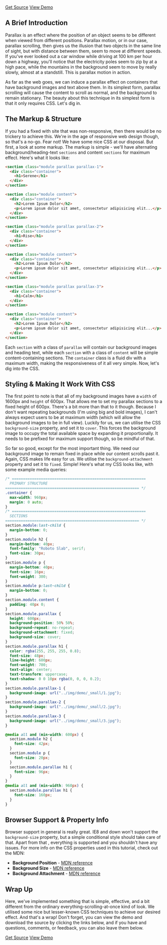 <p class="text-align--center">
<a href="http://callmenick.com/_development/simple-parallax-effect/simple-parallax-effect-source.zip" class="button button--inline-block button--medium">Get Source</a>
<a href="http://callmenick.com/_development/simple-parallax-effect/" class="button button--inline-block button--medium">View Demo</a>
</p>

## A  Brief Introduction

Parallax is an effect where the position of an object seems to be different when viewed from different positions. Parallax motion, or in our case, parallax scrolling, then gives us the illusion that two objects in the same line of sight, but with distance between them, seem to move at different speeds. If you've ever looked out a car window while driving at 100 km per hour down a highway, you'll notice that the electricity poles seem to zip by at a high pace, while the mountains in the background seem to move by really slowly, almost at a standstill. This is parallax motion in action.

As far as the web goes, we can induce a parallax effect on containers that have background images and text above them. In its simplest form, parallax scrolling will cause the content to scroll as normal, and the background to remain stationary. The beauty about this technique in its simplest form is that it only requires CSS. Let's dig in.

## The Markup & Structure

If you had a fixed with site that was non-responsive, then there would be no trickery to achieve this. We're in the age of responsive web design though, so that's a no-go. Fear not! We have some nice CSS at our disposal. But first, a look at some markup. The markup is simple - we'll have alternating background/heading-text `sections` and content `sections` for maximum effect. Here's what it looks like:

```html
<section class="module parallax parallax-1">
  <div class="container">
    <h1>Serene</h1>
  </div>
</section>

<section class="module content">
  <div class="container">
    <h2>Lorem Ipsum Dolor</h2>
    <p>Lorem ipsum dolor sit amet, consectetur adipisicing elit...</p>
  </div>
</section>

<section class="module parallax parallax-2">
  <div class="container">
    <h1>Rise</h1>
  </div>
</section>

<section class="module content">
  <div class="container">
    <h2>Lorem Ipsum Dolor</h2>
    <p>Lorem ipsum dolor sit amet, consectetur adipisicing elit...</p>
  </div>
</section>

<section class="module parallax parallax-3">
  <div class="container">
    <h1>Calm</h1>
  </div>
</section>

<section class="module content">
  <div class="container">
    <h2>Lorem Ipsum Dolor</h2>
    <p>Lorem ipsum dolor sit amet, consectetur adipisicing elit...</p>
  </div>
</section>
```

Each `section` with a class of `parallax` will contain our background images and heading text, while each `section` with a class of `content` will be simple content-containing sections. The `container` class is a fluid div with a maximum width, making the responsiveness of it all very simple. Now, let's dig into the CSS.

## Styling & Making It Work With CSS

The first point to note is that all of my background images have a `width` of 1600px and `height` of 600px. That allows me to set my parallax sections to a fixed height of 600px. There's a bit more than that to it though. Because I don't want repeating backgrounds (I'm using big and bold images), I can't always expect users to be at maximum width (which will allow the background images to be in full view). Luckily for us, we can utilise the CSS `background-size` property, and set it to `cover`. This forces the background image to occupy the total available space by expanding it proportionally. It needs to be prefixed for maximum support though, so be mindful of that.

So far so good, except for the most important thing. We need our background image to remain fixed in place while our content scrolls past it. Again, CSS makes life easy for us. We utilise the `background-attachment` property and set it to `fixed`. Simple! Here's what my CSS looks like, with some example media queries:

```css
/* ============================================================
  PRIMARY STRUCTURE
============================================================ */
.container {
  max-width: 960px;
  margin: 0 auto;
}
/* ============================================================
  SECTIONS
============================================================ */
section.module:last-child {
  margin-bottom: 0;
}
section.module h2 {
  margin-bottom: 40px;
  font-family: "Roboto Slab", serif;
  font-size: 30px;
}
section.module p {
  margin-bottom: 40px;
  font-size: 16px;
  font-weight: 300;
}
section.module p:last-child {
  margin-bottom: 0;
}
section.module.content {
  padding: 40px 0;
}
section.module.parallax {
  height: 600px;
  background-position: 50% 50%;
  background-repeat: no-repeat;
  background-attachment: fixed;
  background-size: cover;
}
section.module.parallax h1 {
  color: rgba(255, 255, 255, 0.8);
  font-size: 48px;
  line-height: 600px;
  font-weight: 700;
  text-align: center;
  text-transform: uppercase;
  text-shadow: 0 0 10px rgba(0, 0, 0, 0.2);
}
section.module.parallax-1 {
  background-image: url("../img/demo/_small/1.jpg");
}
section.module.parallax-2 {
  background-image: url("../img/demo/_small/2.jpg");
}
section.module.parallax-3 {
  background-image: url("../img/demo/_small/3.jpg");
}

@media all and (min-width: 600px) {
  section.module h2 {
    font-size: 42px;
  }
  section.module p {
    font-size: 20px;
  }
  section.module.parallax h1 {
    font-size: 96px;
  }
}
@media all and (min-width: 960px) {
  section.module.parallax h1 {
    font-size: 160px;
  }
}
```

## Browser Support & Property Info

Browser support in general is really great. IE8 and down won't support the `background-size` property, but a simple conditional style should take care of that. Apart from that , everything is supported and you shouldn't have any issues. For more info on the CSS properties used in this tutorial, check out the MDN:

* **Background Position** - [MDN reference](https://developer.mozilla.org/en-US/docs/Web/CSS/background-position)
* **Background Size** - [MDN reference](https://developer.mozilla.org/en-US/docs/Web/CSS/background-size)
* **Background Attachment** - [MDN reference](https://developer.mozilla.org/en-US/docs/Web/CSS/background-attachment)

## Wrap Up

Here, we've implemented something that is simple, effective, and a bit different from the ordinary everything-scrolling-at-once kind of look. We utilised some nice but lesser-known CSS techniques to achieve our desired effect. And that's a wrap! Don't forget, you can view the demo and download the source by clicking the links below, and if you have and questions, comments, or feedback, you can also leave them below.

<p class="text-align--center">
<a href="http://callmenick.com/_development/simple-parallax-effect/simple-parallax-effect-source.zip" class="button button--inline-block button--medium">Get Source</a>
<a href="http://callmenick.com/_development/simple-parallax-effect/" class="button button--inline-block button--medium">View Demo</a>
</p>